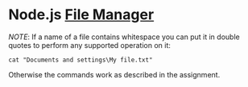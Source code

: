 # Node.js [File Manager](https://github.com/AlreadyBored/nodejs-assignments/blob/main/assignments/file-manager/assignment.md)

_NOTE_: If a name of a file contains whitespace you can put it in double quotes to perform any supported operation on it:

```
cat "Documents and settings\My file.txt"
```

Otherwise the commands work as described in the assignment.
